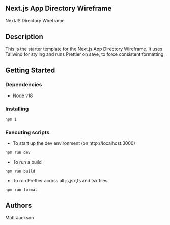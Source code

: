 ## Next.js App Directory Wireframe

NextJS Directory Wireframe

## Description

This is the starter template for the Next.js App Directory Wireframe. It uses Tailwind for styling and runs Prettier on save, to force consistent formatting.

## Getting Started

### Dependencies

-   Node v18

### Installing

```
npm i
```

### Executing scripts

-   To start up the dev environment (on http://localhost:3000)

```
npm run dev
```

-   To run a build

```
npm run build
```

-   To run Prettier across all js,jsx,ts and tsx files

```
npm run format
```

## Authors

Matt Jackson
